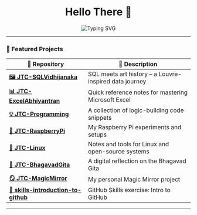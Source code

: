 <h1 align="center">Hello There 👋</h1>

<p align="center">
  <img src="https://readme-typing-svg.demolab.com?font=Nunito&size=14&pause=1000&color=F70000FF&center=true&vCenter=true&width=600&lines=%F0%9F%8D%87+Raspberry+Pi+Enthusiast+|+%F0%9F%9B%A2%EF%B8%8F+Data+Storyteller+|+%F0%9F%92%BB+Knowledge+Curator" alt="Typing SVG" />
</p>

---

### 🚀 Featured Projects

| 📁 Repository | 📝 Description |
|--------------|----------------|
| [**🖼️ JTC-SQLVidhijanaka**](https://github.com/SimhaRepublik5885/JTC-SQLVidhijanaka) | SQL meets art history – a Louvre-inspired data journey |
| [**📊 JTC-ExcelAbhiyantran**](https://github.com/SimhaRepublik5885/JTC-ExcelAbhiyantran) | Quick reference notes for mastering Microsoft Excel |
| [**💡 JTC-Programming**](https://github.com/SimhaRepublik5885/JTC-Programming) | A collection of logic-building code snippets |
| [**🍓 JTC-RaspberryPi**](https://github.com/SimhaRepublik5885/JTC-RaspberryPi) | My Raspberry Pi experiments and setups |
| [**🐧 JTC-Linux**](https://github.com/SimhaRepublik5885/JTC-Linux) | Notes and tools for Linux and open-source systems |
| [**📖 JTC-BhagavadGita**](https://github.com/SimhaRepublik5885/JTC-BhagavadGita) | A digital reflection on the Bhagavad Gita |
| [**🪞 JTC-MagicMirror**](https://github.com/SimhaRepublik5885/JTC-MagicMirror) | My personal Magic Mirror project |
| [**🔧 skills-introduction-to-github**](https://github.com/SimhaRepublik5885/skills-introduction-to-github) | GitHub Skills exercise: Intro to GitHub |

---
